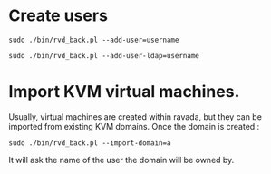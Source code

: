 
# Create users


    sudo ./bin/rvd_back.pl --add-user=username

    sudo ./bin/rvd_back.pl --add-user-ldap=username


# Import KVM virtual machines.

Usually, virtual machines are created within ravada, but they can be
imported from existing KVM domains. Once the domain is created :

    sudo ./bin/rvd_back.pl --import-domain=a

It will ask the name of the user the domain will be owned by.
